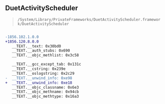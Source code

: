 ## DuetActivityScheduler

> `/System/Library/PrivateFrameworks/DuetActivityScheduler.framework/DuetActivityScheduler`

```diff

-1856.102.1.0.0
+1856.120.8.0.0
   __TEXT.__text: 0x30bd0
   __TEXT.__auth_stubs: 0x690
   __TEXT.__objc_methlist: 0x3c58

   __TEXT.__gcc_except_tab: 0x131c
   __TEXT.__cstring: 0x239e
   __TEXT.__oslogstring: 0x2c29
-  __TEXT.__unwind_info: 0xe98
+  __TEXT.__unwind_info: 0xe18
   __TEXT.__objc_classname: 0x6e3
   __TEXT.__objc_methname: 0x94cb
   __TEXT.__objc_methtype: 0x16a3

```
